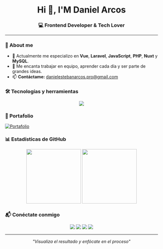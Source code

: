 <h1 align="center">Hi 👋, I'M Daniel Arcos</h1>
<h3 align="center">💻 Frontend Developer & Tech Lover</h3>

<hr>

### 🚀 About me
- 🌱 Actualmente me especializo en **Vue**, **Laravel**, **JavaScript**, **PHP**, **Nuxt** y **MySQL**.  
- 🔭 Me encanta trabajar en equipo, aprender cada día y ser parte de grandes ideas.  
- 📫 **Contáctame:** [danielestebanarcos.pro@gmail.com](mailto:danielestebanarcos.pro@gmail.com)  

### 🛠 Tecnologías y herramientas
<p align="center">
  <img src="https://skillicons.dev/icons?i=vue,react,laravel,php,javascript,node,nuxt,js,html,css,tailwind,git,github," />
</p>

### 📌 Portafolio
[![Portafolio](https://img.shields.io/badge/🌐_Ver_mi_portafolio-000?style=for-the-badge&logo=vercel&logoColor=white)](https://tu-portafolio.vercel.app)

### 📊 Estadísticas de GitHub
<p align="center">
  <img height="180em" src="https://github-readme-stats.vercel.app/api?username=daniel242002&show_icons=true&theme=tokyonight" />
  <img height="180em" src="https://github-readme-stats.vercel.app/api/top-langs/?username=daniel242002&layout=compact&theme=tokyonight" />
</p>

### 📬 Conéctate conmigo
<p align="center">
  <a href="https://linkedin.com/in/daniel-arcos-469bb61ab"><img src="https://img.shields.io/badge/LinkedIn-0A66C2?style=for-the-badge&logo=linkedin&logoColor=white"/></a>
  <a href="https://instagram.com/daniel_arcos24"><img src="https://img.shields.io/badge/Instagram-E4405F?style=for-the-badge&logo=instagram&logoColor=white"/></a>
  <a href="https://facebook.com/danielesteban.arcoscorrea"><img src="https://img.shields.io/badge/Facebook-1877F2?style=for-the-badge&logo=facebook&logoColor=white"/></a>
  <a href="https://github.com/daniel242002"><img src="https://img.shields.io/badge/GitHub-000?style=for-the-badge&logo=github&logoColor=white"/></a>
</p>

---
<p align="center">
  <em>"Visualiza el resultado y enfócate en el proceso"</em>
</p>
